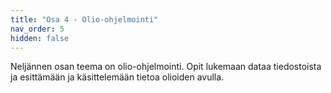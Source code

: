 ```yaml
---
title: "Osa 4 - Olio-ohjelmointi"
nav_order: 5
hidden: false
---
```



Neljännen osan teema on olio-ohjelmointi. Opit lukemaan dataa tiedostoista ja esittämään ja käsittelemään tietoa olioiden avulla.